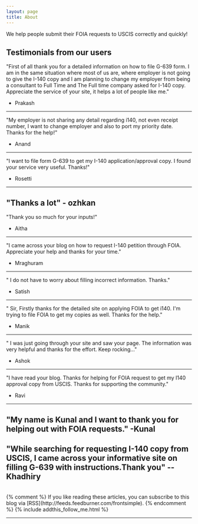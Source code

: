 ```yaml
---
layout: page
title: About
---
```

We help people submit their FOIA requests to USCIS correctly and quickly!

Testimonials from our users
---
 "First of all thank you for a detailed information on how to file G-639 form. I am in the same situation where most of us are,
 where employer is not going to give the I-140 copy and I am planning to change my employer from being a consultant to Full Time and The Full time company asked for I-140 copy.
 Appreciate the service of your site, it helps a lot of people like me."
- Prakash
---
 "My employer is not sharing any detail regarding i140, not even receipt number,
 I want to change employer and also to port my priority date. Thanks for the help!"
 - Anand
---
  "I want to file form G-639 to get my I-140 application/approval copy. I found your service very useful.
  Thanks!"
  - Rosetti
---
 "Thanks a lot"
    - ozhkan
---
"Thank you so much for your inputs!"
- Aitha
---
"I came across your blog on how to request I-140 petition through FOIA. Appreciate your help and thanks for your time."
 - Mraghuram
---
"
I do not have to worry about filling incorrect information. Thanks."
- Satish
---
"
Sir, Firstly thanks for the detailed site on applying FOIA to get i140.
I'm trying to file FOIA to get my copies as well. Thanks for the help."
- Manik
---
"
I was just going through your site and saw your page. The information was very helpful and thanks for the effort.
Keep rocking..."
- Ashok
---
"I have read your blog. Thanks for helping for FOIA request to get my I140 approval copy from USCIS.
Thanks for supporting the community."
- Ravi
---
"My name is Kunal and I want to thank you for helping out with FOIA requests."
-Kunal
---
"While searching for requesting I-140 copy from USCIS, I came across your informative
 site on filling G-639 with instructions.Thank you"
--Khadhiry
---
<br/>
{% comment %}
If you like reading these articles, you can subscribe to this blog via [RSS](http://feeds.feedburner.com/frontsimple).
{% endcomment %}
{% include addthis_follow_me.html %}

<br/>
<div class="post-date" id="ga-pageviews"></div>

---
